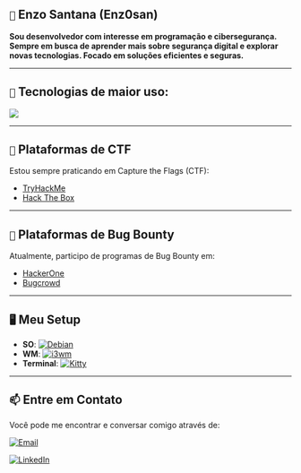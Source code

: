## `👋` Enzo Santana (Enz0san)

<strong> Sou desenvolvedor com interesse em programação e cibersegurança. Sempre em busca de aprender mais sobre segurança digital e explorar novas tecnologias. Focado em soluções eficientes e seguras. </strong>

---

## `🚀` Tecnologias de maior uso:

[![](https://skillicons.dev/icons?i=c,rust,python,bash,powershell,vscode,windows)](https://skillicons.dev)

---

## `🎯` Plataformas de CTF

Estou sempre praticando em Capture the Flags (CTF):

- [TryHackMe](https://tryhackme.com/p/0xRyuuzaki)
- [Hack The Box](https://app.hackthebox.com/profile/1411577)

---

## `💼` Plataformas de Bug Bounty

Atualmente, participo de programas de Bug Bounty em:

- [HackerOne](https://www.hackerone.com/0xRyuuzaki)
- [Bugcrowd](https://www.bugcrowd.com/EnzoSantz)
 ---
 
## `🖥️` Meu Setup

- **SO**: [![Debian](https://img.shields.io/badge/Debian-A81D33?style=for-the-badge&logo=debian&logoColor=white)](https://www.debian.org/)
- **WM**: [![i3wm](https://img.shields.io/badge/i3wm-1D99F3?style=for-the-badge)](https://i3wm.org/)
- **Terminal**: [![Kitty](https://img.shields.io/badge/Kitty-FCC624?style=for-the-badge&logo=kitty&logoColor=black)](https://sw.kovidgoyal.net/kitty/)

---

## `📫` Entre em Contato

Você pode me encontrar e conversar comigo através de:

[![Email](https://img.shields.io/badge/Email-D14836?style=for-the-badge&logo=gmail&logoColor=white)](mailto:enzosantana0zen@gmail.com)

[![LinkedIn](https://img.shields.io/badge/LinkedIn-0A66C2?style=for-the-badge&logo=linkedin&logoColor=white)](https://www.linkedin.com/in/EnzoSantz)

